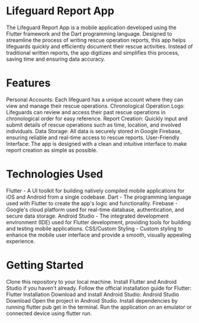 # Lifeguard Report App

The Lifeguard Report App is a mobile application developed using the Flutter framework and the Dart programming language. Designed to streamline the process of writing rescue operation reports, this app helps lifeguards quickly and efficiently document their rescue activities. Instead of traditional written reports, the app digitizes and simplifies this process, saving time and ensuring data accuracy.

# Features
Personal Accounts: Each lifeguard has a unique account where they can view and manage their rescue operations.
Chronological Operation Logs: Lifeguards can review and access their past rescue operations in chronological order for easy reference.
Report Creation: Quickly input and submit details of rescue operations such as time, location, and involved individuals.
Data Storage: All data is securely stored in Google Firebase, ensuring reliable and real-time access to rescue reports.
User-Friendly Interface: The app is designed with a clean and intuitive interface to make report creation as simple as possible.

# Technologies Used
Flutter - A UI toolkit for building natively compiled mobile applications for iOS and Android from a single codebase.
Dart - The programming language used with Flutter to create the app's logic and functionality.
Firebase - Google's cloud platform used for real-time database, authentication, and secure data storage.
Android Studio - The integrated development environment (IDE) used for Flutter development, providing tools for building and testing mobile applications.
CSS/Custom Styling - Custom styling to enhance the mobile user interface and provide a smooth, visually appealing experience.

# Getting Started
Clone this repository to your local machine.
Install Flutter and Android Studio if you haven't already.
Follow the official installation guide for Flutter: Flutter Installation
Download and install Android Studio: Android Studio Download
Open the project in Android Studio.
Install dependencies by running flutter pub get in the terminal.
Run the application on an emulator or connected device using flutter run.

